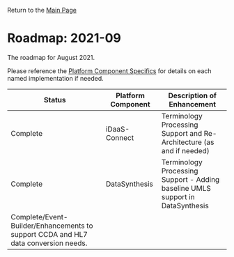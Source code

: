 Return to the <a href="https://project-herophilus.github.io/Project-Herophilus-Assets/" target="_blank">Main Page</a>

# Roadmap: 2021-09
The roadmap for August 2021.

Please reference the [Platform Component Specifics](../Design/PlatformComponents.md) for details on each named implementation if needed.

| Status | Platform Component   | Description of Enhancement|
|---|---|---|
|Complete|iDaaS-Connect|Terminology Processing Support and Re-Architecture (as and if needed)|
|Complete|DataSynthesis|Terminology Processing Support - Adding baseline UMLS support in DataSynthesis|
|Complete/Event-Builder/Enhancements to support CCDA and HL7 data conversion needs.|
